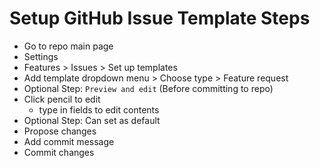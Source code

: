 # Setup GitHub Issue Template Steps

- Go to repo main page
- Settings
- Features > Issues > Set up templates
- Add template dropdown menu > Choose type > Feature request
- Optional Step: `Preview and edit` (Before committing to repo)
- Click pencil to edit
  - type in fields to edit contents
- Optional Step: Can set as default
- Propose changes
- Add commit message
- Commit changes
